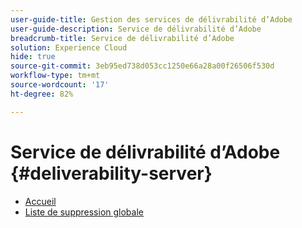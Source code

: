 ```yaml
---
user-guide-title: Gestion des services de délivrabilité d’Adobe
user-guide-description: Service de délivrabilité d’Adobe
breadcrumb-title: Service de délivrabilité d’Adobe
solution: Experience Cloud
hide: true
source-git-commit: 3eb95ed738d053cc1250e66a28a00f26506f530d
workflow-type: tm+mt
source-wordcount: '17'
ht-degree: 82%

---
```


# Service de délivrabilité d’Adobe {#deliverability-server}

* [Accueil](home.md)
* [Liste de suppression globale](global-suppression-list.md)

